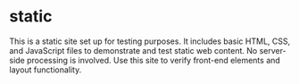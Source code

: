 # static
This is a static site set up for testing purposes. It includes basic HTML, CSS, and JavaScript files to demonstrate and test static web content. No server-side processing is involved. Use this site to verify front-end elements and layout functionality.
